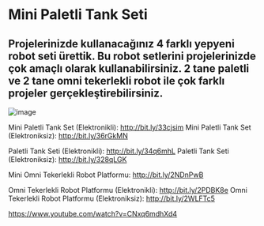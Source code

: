 # Mini Paletli Tank Seti #

## Projelerinizde kullanacağınız 4 farklı yepyeni robot seti ürettik. Bu robot setlerini projelerinizde çok amaçlı olarak kullanabilirsiniz. 2 tane paletli ve 2 tane omni tekerlekli robot ile çok farklı projeler gerçekleştirebilirsiniz. 

![image](https://user-images.githubusercontent.com/101178401/180195878-d05ca358-ba72-40b8-b676-b9d9dd9a7f74.png)


Mini Paletli Tank Set (Elektronikli): http://bit.ly/33cjsim
Mini Paletli Tank Set (Elektroniksiz): http://bit.ly/36rGkMN

Paletli Tank Seti (Elektronikli): http://bit.ly/34q6mhL
Paletli Tank Seti (Elektroniksiz): http://bit.ly/328qLGK
 
Mini Omni Tekerlekli Robot Platformu: http://bit.ly/2NDnPwB

Omni Tekerlekli Robot Platformu (Elektronikli): http://bit.ly/2PDBK8e
Omni Tekerlekli Robot Platformu (Elektroniksiz): http://bit.ly/2WLFTc5

https://www.youtube.com/watch?v=CNxq6mdhXd4
